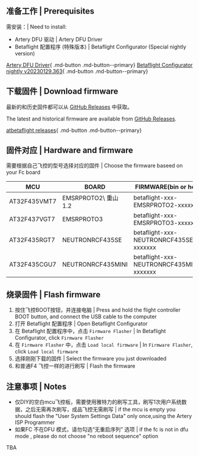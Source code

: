 ## 准备工作 | Prerequisites

需安装：| Need to install:

- Artery DFU 驱动 | Artery DFU Driver
- Betaflight 配置程序 (特殊版本) | Betaflight Configurator (Special nightly version)

[Artery DFU Driver](https://we.tl/t-JOhrAN9Des){ .md-button .md-button--primary} [Betaflight Configurator nightly v20230129.363](https://github.com/betaflight/betaflight-configurator-nightlies/releases/tag/v20230129.363){ .md-button .md-button--primary}

## 下载固件 | Download firmware

最新的和历史固件都可以从 [GitHub Releases](https://github.com/flightng/atbetaflight/releases) 中获取。

The latest and historical firmware are available from [GitHub Releases](https://github.com/flightng/atbetaflight/releases).

[atbetaflight releases](https://github.com/flightng/atbetaflight/releases){ .md-button .md-button--primary}

## 固件对应 | Hardware and firmware
 需要根据自己飞控的型号选择对应的固件  | Choose the firmware baseed on your Fc board


|MCU|BOARD|FIRMWARE(bin or hex)|comment|
|--|--|--|--|
|AT32F435VMT7| EMSRPROTO2\ 重山1.2 |betaflight-xxx-EMSRPROTO2-xxxxxx |LQFP 100 DIY|
|AT32F437VGT7| EMSRPROTO3 |betaflight-xxx-EMSRPROTO3-xxxxxx |LQFP100|
|AT32F435RGT7| NEUTRONRCF435SE  | betaflight-xxx-NEUTRONRCF435SE-xxxxxxx |LQFP64|
|AT32F435CGU7| NEUTRONRCF435MINI|betaflight-xxx-NEUTRONRCF435MINI-xxxxxxx|QNF48|


## 烧录固件 | Flash firmware

1. 按住飞控BOOT按钮，并连接电脑 | Press and hold the flight controller BOOT button, and connect the USB cable to the computer
2. 打开 Betaflight 配置程序 | Open Betaflight Configurator
3. 在 Betaflight 配置程序中，点击 `Firmware Flasher` | In Betaflight Configurator, click `Firmware Flasher`
4. 在 `Firmware Flasher` 中，点击 `Load local firmware` | In `Firmware Flasher`, click `Load local firmware`
5. 选择刚刚下载的固件 | Select the firmware you just downloaded
6. 和普通F4 飞控一样的进行刷写 | Flash the firmware 

## 注意事项 | Notes
* 仅DIY的空白mcu飞控板，需要使用雅特力的刷写工具，刷写1次用户系统数据，之后无需再次刷写，成品飞控无需刷写 | if the mcu is empty you should flash the "User System Settings Data"  only once,using the Artery ISP Programmer 
* 如果FC 不在DFU 模式，请勿勾选“无重启序列” 选项 | if the fc is not in dfu mode , please do not choose "no reboot sequence" option 

TBA
